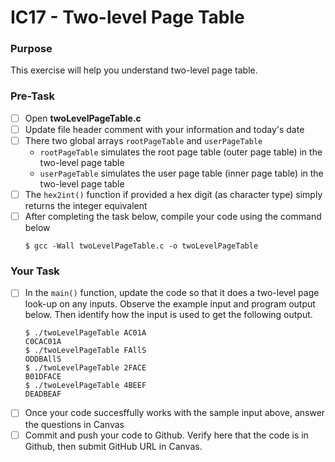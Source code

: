 # IC17 - Two-level Page Table

### Purpose
This exercise will help you understand two-level page table.

### Pre-Task
- [ ] Open **twoLevelPageTable.c**
- [ ] Update file header comment with your information and today's date
- [ ] There two global arrays `rootPageTable` and `userPageTable`
    * `rootPageTable` simulates the root page table (outer page table) in the two-level page  table
    * `userPageTable` simulates the user page table (inner page table) in the two-level page  table
- [ ] The `hex2int()` function if provided a hex digit (as character type) simply returns the integer equivalent
- [ ] After completing the task below, compile your code using the command below
    ```
    $ gcc -Wall twoLevelPageTable.c -o twoLevelPageTable
    ```

### Your Task
- [ ] In the `main()` function, update the code so that it does a two-level page look-up on any inputs. Observe the example input and program output below. Then identify how the input is used to get the following output.
    ```
    $ ./twoLevelPageTable AC01A
    C0CAC01A
    $ ./twoLevelPageTable FAllS
    ODDBAllS
    $ ./twoLevelPageTable 2FACE
    B01DFACE
    $ ./twoLevelPageTable 4BEEF
    DEADBEAF
    ```
- [ ] Once your code succesffully works with the sample input above, answer the questions in Canvas
- [ ] Commit and push your code to Github. Verify here that the code is in Github, then submit GitHub URL in Canvas.
